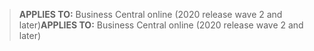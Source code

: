 > <span data-ttu-id="1d1f4-101">**APPLIES TO:** Business Central online (2020 release wave 2 and later)</span><span class="sxs-lookup"><span data-stu-id="1d1f4-101">**APPLIES TO:** Business Central online (2020 release wave 2 and later)</span></span>